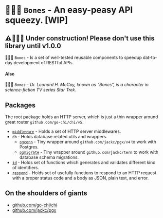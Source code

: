 # 👨🏻‍⚕️ `Bones` - An easy-peasy API squeezy. [WIP]

## ⚠️👷‍♂️🚧 Under construction! Please don't use this library until v1.0.0 

👨🏻‍⚕️ `Bones` - Is a set of well-tested reusable components to speedup dat-to-day development of RESTful APIs.

#### Also

👨🏻‍⚕️ _`Bones` - Dr. Leonard H. McCoy, known as "Bones", is a character in science-fiction TV series Star Trek._

## Packages

The root package holds an HTTP server, which is just a thin wrapper around great router `github.com/go-chi/chi/v5`.

- [`middleware`](middleware/middleware.go) - Holds a set of HTTP server middlewares.
- `db` - Holds database related utils and wrappers.
    - [`pgconn`](db/pgconn/postgres.go) - Tiny wrapper around `github.com/jackc/pgx/v4` to work with Postgres.
    - [`pgmigrate`](db/pgmigrate/migrator.go) - Tiny wrapper around `github.com/jackc/tern` to work with database schema migrations.
- [`id`](id/id.go) - Holds set of functions which generates and validates different kind of identifiers.
- [`respond`](respond/respond.go) - Holds set of usefully functions to respond to an HTTP request with a proper status code and a body as JSON, plain text, and error.

## On the shoulders of giants

- [github.com/go-chi/chi](https://github.com/go-chi/chi)
- [github.com/jackc/pgx](https://github.com/jackc/pgx)